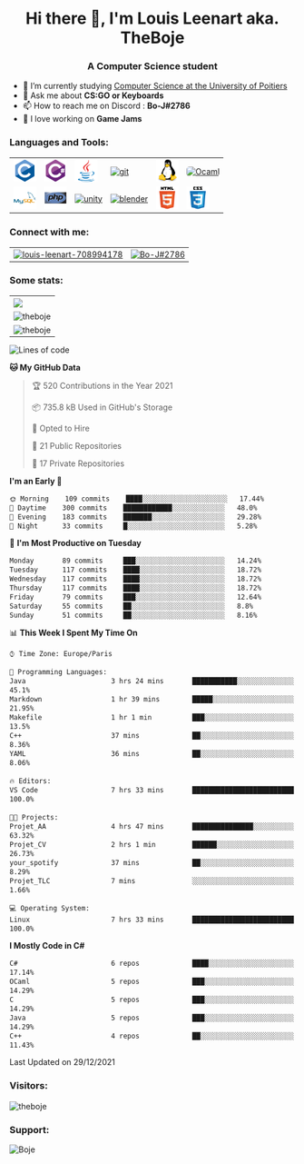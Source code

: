<h1 align="center">Hi there 👋, I'm Louis Leenart aka. TheBoje</h1>
<h3 align="center">A Computer Science student</h3>

- 🔭 I’m currently studying [Computer Science at the University of Poitiers](http://formations.univ-poitiers.fr/fr/index/autre-diplome-niveau-master-AM/autre-diplome-niveau-master-AM/cmi-informatique-JD2XQGVY.html)
- 💬 Ask me about **CS:GO or Keyboards** <!-- TODO Ajouter un svg d'ergodox -->
- 📫 How to reach me on Discord : **Bo-J#2786**
- 🎯 I love working on **Game Jams**

<h3 align="left">Languages and Tools:</h3>
<p align="center"> 
  <table align="center">
    <tr>
      <td><a href="https://www.cprogramming.com/" target="_blank"> <img src="https://raw.githubusercontent.com/devicons/devicon/master/icons/c/c-original.svg" alt="c" width="40" height="40"/> </a> 
      <td><a href="https://www.w3schools.com/cs/" target="_blank"> <img src="https://raw.githubusercontent.com/devicons/devicon/master/icons/csharp/csharp-original.svg" alt="csharp" width="40" height="40"/> </a> 
      <td><a href="https://www.java.com" target="_blank"> <img src="https://raw.githubusercontent.com/devicons/devicon/master/icons/java/java-original.svg" alt="java" width="40" height="40"/> </a> 
      <td><a href="https://git-scm.com/" target="_blank"> <img src="https://www.vectorlogo.zone/logos/git-scm/git-scm-icon.svg" alt="git" width="40" height="40"/> </a>
      <td><a href="https://www.linux.org/" target="_blank"> <img src="https://raw.githubusercontent.com/devicons/devicon/master/icons/linux/linux-original.svg" alt="linux" width="40" height="40"/> </a> 
      <td><a href="" target="_blank"> <img src="https://ocaml.org/img/OCaml_Sticker.svg" alt="Ocaml" width="40" height="40" style="border-radius: 5px;"/> </a>
    <tr>
      <td><a href="https://www.mysql.com/" target="_blank"> <img src="https://raw.githubusercontent.com/devicons/devicon/master/icons/mysql/mysql-original-wordmark.svg" alt="mysql" width="40" height="40"/> </a>
      <td><a href="https://www.php.net" target="_blank"> <img src="https://raw.githubusercontent.com/devicons/devicon/master/icons/php/php-original.svg" alt="php" width="40" height="40"/> </a>
      <td><a href="https://unity.com/" target="_blank"> <img src="https://www.vectorlogo.zone/logos/unity3d/unity3d-icon.svg" alt="unity" width="40" height="40"/> </a>
      <td><a href="https://www.blender.org/" target="_blank"> <img src="https://download.blender.org/branding/community/blender_community_badge_white.svg" alt="blender" width="40" height="40"/> </a> 
      <td><a href="https://www.w3.org/html/" target="_blank"> <img src="https://raw.githubusercontent.com/devicons/devicon/master/icons/html5/html5-original-wordmark.svg" alt="html5" width="40" height="40"/> </a>
      <td><a href="https://www.w3schools.com/css/" target="_blank"> <img src="https://raw.githubusercontent.com/devicons/devicon/master/icons/css3/css3-original-wordmark.svg" alt="css3" width="40" height="40"/> </a>  
  </table>
  
</p>

<h3 align="left">Connect with me:</h3>
<p align="left">
  <table align="center">
    <tr>
      <td><a href="https://linkedin.com/in/louis-leenart-708994178" target="blank"><img align="center" src="https://cdn.jsdelivr.net/npm/simple-icons@3.0.1/icons/linkedin.svg" alt="louis-leenart-708994178" height="40" width="40"/></a>
      <td><a href="https://discord.gg/Bo-J#2786" target="blank"><img align="center" src="https://cdn.jsdelivr.net/npm/simple-icons@3.0.1/icons/discord.svg" alt="Bo-J#2786" height="40" width="40"/></a> 
  </table>
</p>

<h3 align="left">Some stats:</h3>
<p align="center">
  <table align="center">
    <tr><td><img align="center" src="https://github-readme-stats.vercel.app/api?username=TheBoje&show_icons=true&theme=dark&count_private=true" />
    <tr><td><img align="center" src="https://github-readme-streak-stats.herokuapp.com/?user=theboje&theme=dark&count_private=true&" alt="theboje" />
    <tr><td><img align="center" src="https://github-readme-stats.vercel.app/api/wakatime?username=Bo_J&theme=dark" alt="theboje" />
  </table>
</p>

<!--START_SECTION:waka-->
![Lines of code](https://img.shields.io/badge/From%20Hello%20World%20I%27ve%20Written-1%20Million%20lines%20of%20code-blue)

**🐱 My GitHub Data** 

> 🏆 520 Contributions in the Year 2021
 > 
> 📦 735.8 kB Used in GitHub's Storage 
 > 
> 💼 Opted to Hire
 > 
> 📜 21 Public Repositories 
 > 
> 🔑 17 Private Repositories  
 > 
**I'm an Early 🐤** 

```text
🌞 Morning    109 commits    ████░░░░░░░░░░░░░░░░░░░░░   17.44% 
🌆 Daytime    300 commits    ████████████░░░░░░░░░░░░░   48.0% 
🌃 Evening    183 commits    ███████░░░░░░░░░░░░░░░░░░   29.28% 
🌙 Night      33 commits     █░░░░░░░░░░░░░░░░░░░░░░░░   5.28%

```
📅 **I'm Most Productive on Tuesday** 

```text
Monday       89 commits     ███░░░░░░░░░░░░░░░░░░░░░░   14.24% 
Tuesday      117 commits    ████░░░░░░░░░░░░░░░░░░░░░   18.72% 
Wednesday    117 commits    ████░░░░░░░░░░░░░░░░░░░░░   18.72% 
Thursday     117 commits    ████░░░░░░░░░░░░░░░░░░░░░   18.72% 
Friday       79 commits     ███░░░░░░░░░░░░░░░░░░░░░░   12.64% 
Saturday     55 commits     ██░░░░░░░░░░░░░░░░░░░░░░░   8.8% 
Sunday       51 commits     ██░░░░░░░░░░░░░░░░░░░░░░░   8.16%

```


📊 **This Week I Spent My Time On** 

```text
⌚︎ Time Zone: Europe/Paris

💬 Programming Languages: 
Java                     3 hrs 24 mins       ███████████░░░░░░░░░░░░░░   45.1% 
Markdown                 1 hr 39 mins        █████░░░░░░░░░░░░░░░░░░░░   21.95% 
Makefile                 1 hr 1 min          ███░░░░░░░░░░░░░░░░░░░░░░   13.5% 
C++                      37 mins             ██░░░░░░░░░░░░░░░░░░░░░░░   8.36% 
YAML                     36 mins             ██░░░░░░░░░░░░░░░░░░░░░░░   8.06%

🔥 Editors: 
VS Code                  7 hrs 33 mins       █████████████████████████   100.0%

🐱‍💻 Projects: 
Projet_AA                4 hrs 47 mins       ███████████████░░░░░░░░░░   63.32% 
Projet_CV                2 hrs 1 min         ██████░░░░░░░░░░░░░░░░░░░   26.73% 
your_spotify             37 mins             ██░░░░░░░░░░░░░░░░░░░░░░░   8.29% 
Projet_TLC               7 mins              ░░░░░░░░░░░░░░░░░░░░░░░░░   1.66%

💻 Operating System: 
Linux                    7 hrs 33 mins       █████████████████████████   100.0%

```

**I Mostly Code in C#** 

```text
C#                       6 repos             ████░░░░░░░░░░░░░░░░░░░░░   17.14% 
OCaml                    5 repos             ███░░░░░░░░░░░░░░░░░░░░░░   14.29% 
C                        5 repos             ███░░░░░░░░░░░░░░░░░░░░░░   14.29% 
Java                     5 repos             ███░░░░░░░░░░░░░░░░░░░░░░   14.29% 
C++                      4 repos             ██░░░░░░░░░░░░░░░░░░░░░░░   11.43%

```



 Last Updated on 29/12/2021
<!--END_SECTION:waka-->

<h3 align="left">Visitors:</h3>
<p><img align="center" src="https://visitor-badge.glitch.me/badge?page_id=TheBoje" alt="theboje" /></p>

<h3 align="left">Support:</h3>
<p><a href="https://www.buymeacoffee.com/Boje"> <img align="left" src="https://cdn.buymeacoffee.com/buttons/v2/default-yellow.png" height="50" width="210" alt="Boje" /></a></p>